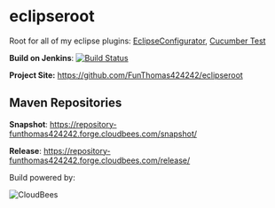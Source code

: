 eclipseroot
===========

Root for all of my eclipse plugins: 
[EclipseConfigurator](https://github.com/FunThomas424242/eclipseconfigurator),
[Cucumber Test](https://github.com/FunThomas424242/eclipseroot/tree/master/eclipseconfigurator-test)

**Build on Jenkins**: [![Build Status](https://funthomas424242.ci.cloudbees.com/job/Eclipse%20Tools/badge/icon)](https://funthomas424242.ci.cloudbees.com/job/Eclipse%20Tools/)

**Project Site:** https://github.com/FunThomas424242/eclipseroot

Maven Repositories
------------------

**Snapshot**: https://repository-funthomas424242.forge.cloudbees.com/snapshot/

**Release**: https://repository-funthomas424242.forge.cloudbees.com/release/

Build powered by:

![CloudBees](http://web-static-cloudfront.s3.amazonaws.com/images/badges/BuiltOnDEV.png)